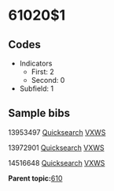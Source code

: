 # 61020$1

## Codes

-   Indicators
    -   First: 2
    -   Second: 0
-   Subfield: 1

## Sample bibs

13953497 [Quicksearch](https://search.library.yale.edu/catalog/13953497) [VXWS](http://prodorbis.library.yale.edu:7014/vxws/GetHoldingsService?bibId=13953497)

13972901 [Quicksearch](https://search.library.yale.edu/catalog/13972901) [VXWS](http://prodorbis.library.yale.edu:7014/vxws/GetHoldingsService?bibId=13972901)

14516648 [Quicksearch](https://search.library.yale.edu/catalog/14516648) [VXWS](http://prodorbis.library.yale.edu:7014/vxws/GetHoldingsService?bibId=14516648)

**Parent topic:**[610](../../tags/610/610.md)

